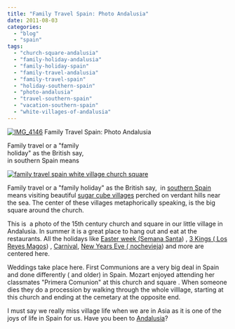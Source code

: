```yaml
---
title: "Family Travel Spain: Photo Andalusia"
date: 2011-08-03
categories: 
  - "blog"
  - "spain"
tags: 
  - "church-square-andalusia"
  - "family-holiday-andalusia"
  - "family-holiday-spain"
  - "family-travel-andalusia"
  - "family-travel-spain"
  - "holiday-southern-spain"
  - "photo-andalusia"
  - "travel-southern-spain"
  - "vacation-southern-spain"
  - "white-villages-of-andalusia"
---
```


[![IMG_4146](https://pub-ac94b3f306b24c0dba4238943c97f2e1.r2.dev/6a00e5502a95078833015434222344970c.jpg "IMG_4146")](https://pub-ac94b3f306b24c0dba4238943c97f2e1.r2.dev/6a00e5502a95078833015434222344970c.jpg) Family Travel Spain: Photo Andalusia

Family travel or a "family  
holiday" as the British say,  
in southern Spain means

<!--more-->

[![family travel spain white village church square](https://pub-ac94b3f306b24c0dba4238943c97f2e1.r2.dev/6a00e5502a950788330153904ed03b970b.jpg "family travel spain white village church square")](https://pub-ac94b3f306b24c0dba4238943c97f2e1.r2.dev/6a00e5502a950788330153904ed03b970b.jpg)  
  

Family travel or a "family holiday" as the British say,  in [southern Spain](http://soultravelers3new.local/2011/05/best-southern-spain-holiday.html "southern spain holiday") means visiting beautiful [sugar cube villages](http://soultravelers3new.local/2006/11/we-are-living-i.html "adalusia white village") perched on verdant hills near the sea. The center of these villages metaphorically speaking, is the big square around the church.  
  
This is  a photo of the 15th century church and square in our little village in Andalusia. In summer it is a great place to hang out and eat at the restaurants. All the holidays like [Easter week (Semana Santa](http://soultravelers3new.local/2009/04/spain-stunning-semana-santa-easter-procession-in-andalusia-white-village.html "easter week semana santa spain")) , [3 Kings ( Los Reyes Magos](http://soultravelers3new.local/2010/01/3-kings-in-spain-andalusia-festival-tradition-white-village-christmas-epiphany-12th-night.html "3 kings epiphany in spain")) , [Carnival](http://soultravelers3new.local/2010/02/worlds-best-carnival-celebration-spain-photos-kids-family-travel-fun-adventure-lent-in-andalusia.html "Carnival in spain"), [New Years Eve ( nochevieja](http://soultravelers3new.local/2009/12/happy-new-year-nochevieja-from-spain-soultravelers3-review-traditions-grapes-cava-.html "New years even nochevieja in spain")) and more are centered here.  
  
Weddings take place here. First Communions are a very big deal in Spain and done differently ( and older) in Spain. Mozart enjoyed attending her classmates "Primera Comunion" at this church and square . When someone dies they do a procession by walking through the whole villlage, starting at this church and ending at the cemetary at the opposite end.  
  
I must say we really miss village life when we are in Asia as it is one of the joys of life in Spain for us. Have you been to [Andalusia](http://soultravelers3new.local/2006/11/andalusia.html "Andalusia, Spain")?
